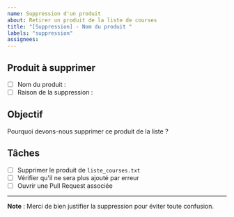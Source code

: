 ```yaml
---
name: Suppression d'un produit 
about: Retirer un produit de la liste de courses
title: "[Suppression] - Nom du produit "
labels: "suppression"
assignees: 
---
```


## Produit à supprimer
- [ ] Nom du produit :
- [ ] Raison de la suppression :

## Objectif
Pourquoi devons-nous supprimer ce produit de la liste ?

## Tâches
- [ ] Supprimer le produit de `liste_courses.txt`
- [ ] Vérifier qu'il ne sera plus ajouté par erreur
- [ ] Ouvrir une Pull Request associée

---
**Note** : Merci de bien justifier la suppression pour éviter toute confusion.

